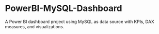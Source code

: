 # PowerBI-MySQL-Dashboard
A Power BI dashboard project using MySQL as data source with KPIs, DAX measures, and visualizations.
